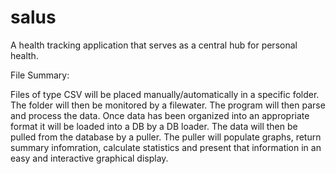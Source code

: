 # salus
A health tracking application that serves as a central hub for personal health. 

File Summary:

Files of type CSV will be placed manually/automatically in a specific folder. The folder
will then be monitored by a filewater. The program will then parse and process
the data. Once data has been organized into an appropriate format it will be
loaded into a DB by a DB loader. The data will then be pulled from the database
by a puller. The puller will populate graphs, return summary infomration,
calculate statistics and present that information in an easy and interactive
graphical display. 


